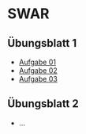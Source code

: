 # SWAR

## Übungsblatt 1

* [Aufgabe 01](https://github.com/SoenkeSobott/SWAR/blob/master/SWAR-01/Aufgabe-01.md)
* [Aufgabe 02](https://github.com/SoenkeSobott/SWAR/blob/master/SWAR-01/Aufgabe-02.pdf)
* [Aufgabe 03](https://github.com/SoenkeSobott/SWAR/blob/master/SWAR-01/Aufgabe-03.md)

## Übungsblatt 2

* ...
